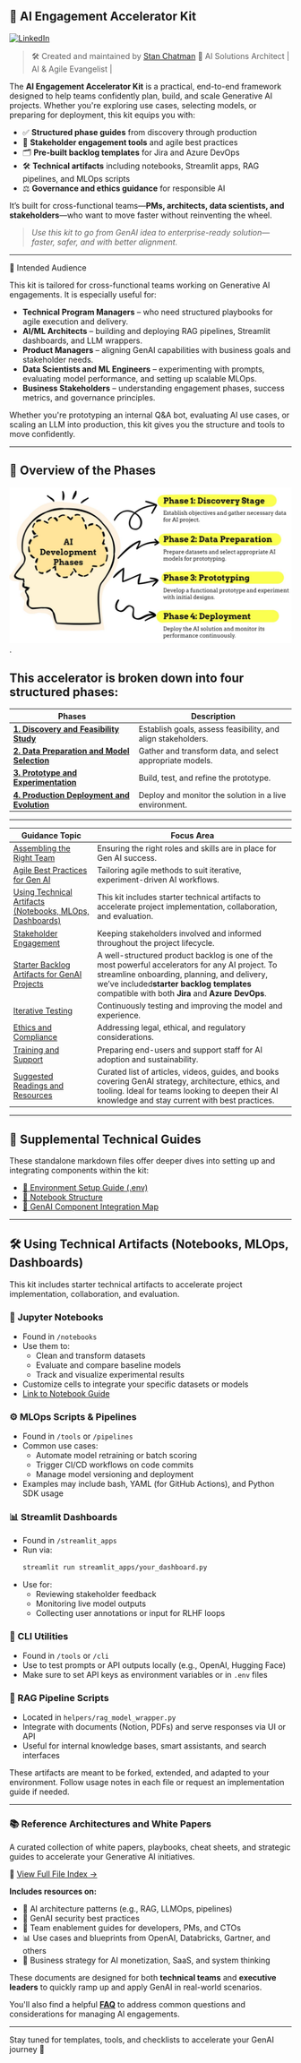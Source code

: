## 🧠 AI Engagement Accelerator Kit

[![LinkedIn](https://img.shields.io/badge/LinkedIn-Stan%20Chatman-blue?logo=linkedin)](https://www.linkedin.com/in/stanchatman)

> 🛠️ Created and maintained by [Stan Chatman](https://www.linkedin.com/in/stanchatman)
> 💼 AI Solutions Architect | AI & Agile Evangelist |

The **AI Engagement Accelerator Kit** is a practical, end-to-end framework designed to help teams confidently plan, build, and scale Generative AI projects. Whether you're exploring use cases, selecting models, or preparing for deployment, this kit equips you with:

- ✅ **Structured phase guides** from discovery through production
- 🤝 **Stakeholder engagement tools** and agile best practices
- 🗂️ **Pre-built backlog templates** for Jira and Azure DevOps
- 🛠️ **Technical artifacts** including notebooks, Streamlit apps, RAG pipelines, and MLOps scripts
- ⚖️ **Governance and ethics guidance** for responsible AI

It’s built for cross-functional teams—**PMs, architects, data scientists, and stakeholders**—who want to move faster without reinventing the wheel.

> _Use this kit to go from GenAI idea to enterprise-ready solution—faster, safer, and with better alignment._

---

🎯 Intended Audience

This kit is tailored for cross-functional teams working on Generative AI engagements. It is especially useful for:

- **Technical Program Managers** – who need structured playbooks for agile execution and delivery.
- **AI/ML Architects** – building and deploying RAG pipelines, Streamlit dashboards, and LLM wrappers.
- **Product Managers** – aligning GenAI capabilities with business goals and stakeholder needs.
- **Data Scientists and ML Engineers** – experimenting with prompts, evaluating model performance, and setting up scalable MLOps.
- **Business Stakeholders** – understanding engagement phases, success metrics, and governance principles.

Whether you're prototyping an internal Q&A bot, evaluating AI use cases, or scaling an LLM into production, this kit gives you the structure and tools to move confidently.

---

## 🧭 Overview of the Phases

![ Alt Text](/images/allphases-deepthought1.jpg).

## This accelerator is broken down into four structured phases:


| **Phases**                                               | **Description**                                              |
| ---------------------------------------------------------- | -------------------------------------------------------------- |
| [**1. Discovery and Feasibility Study**](Phase1.md)      | Establish goals, assess feasibility, and align stakeholders. |
| [**2. Data Preparation and Model Selection**](Phase2.md) | Gather and transform data, and select appropriate models.    |
| [**3. Prototype and Experimentation**](Phase3.md)        | Build, test, and refine the prototype.                       |
| [**4. Production Deployment and Evolution**](Phase4.md)  | Deploy and monitor the solution in a live environment.       |

---


| **Guidance Topic**                                                                     | **Focus Area**                                                                                                                                                                                                                                    |
| ---------------------------------------------------------------------------------------- | --------------------------------------------------------------------------------------------------------------------------------------------------------------------------------------------------------------------------------------------------- |
| [Assembling the Right Team](AssemblingRightTeam.md)                                    | Ensuring the right roles and skills are in place for Gen AI success.                                                                                                                                                                              |
| [Agile Best Practices for Gen AI](AgileBestPracticesGenAIEngagements.md)               | Tailoring agile methods to suit iterative, experiment-driven AI workflows.                                                                                                                                                                        |
| [Using Technical Artifacts (Notebooks, MLOps, Dashboards)](TechnicalArtifactsGuide.md) | This kit includes starter technical artifacts to accelerate project implementation, collaboration, and evaluation.                                                                                                                                |
| [Stakeholder Engagement](StakeholderEngagement.md)                                     | Keeping stakeholders involved and informed throughout the project lifecycle.                                                                                                                                                                      |
| [Starter Backlog Artifacts for GenAI Projects](ProductBacklogGuide.md)                 | A well-structured product backlog is one of the most powerful accelerators for any AI project. To streamline onboarding, planning, and delivery, we’ve included**starter backlog templates** compatible with both **Jira** and **Azure DevOps**. |
| [Iterative Testing](IterativeTesting.md)                                               | Continuously testing and improving the model and experience.                                                                                                                                                                                      |
| [Ethics and Compliance](EthicsAndCompliance.md)                                        | Addressing legal, ethical, and regulatory considerations.                                                                                                                                                                                         |
| [Training and Support](TrainingAndSupport.md)                                          | Preparing end-users and support staff for AI adoption and sustainability.                                                                                                                                                                         |
| [Suggested Readings and Resources](AI_Suggested_Resources.md)                          | Curated list of articles, videos, guides, and books covering GenAI strategy, architecture, ethics, and tooling. Ideal for teams looking to deepen their AI knowledge and stay current with best practices.                                        |

---

## 📂 Supplemental Technical Guides

These standalone markdown files offer deeper dives into setting up and integrating components within the kit:

- [🔐 Environment Setup Guide (.env)](setup-env-guide.md)
- [🧪 Notebook Structure](/notebooks/notebook-index.md)
- [🔗 GenAI Component Integration Map](genai-component-integration-map.md)

---

## 🛠️ Using Technical Artifacts (Notebooks, MLOps, Dashboards)

This kit includes starter technical artifacts to accelerate project implementation, collaboration, and evaluation.

### 📓 Jupyter Notebooks

- Found in `/notebooks`
- Use them to:
  - Clean and transform datasets
  - Evaluate and compare baseline models
  - Track and visualize experimental results
- Customize cells to integrate your specific datasets or models
- [Link to Notebook Guide](notebooks/notebook-index.md)

### ⚙️ MLOps Scripts & Pipelines

- Found in `/tools` or `/pipelines`
- Common use cases:
  - Automate model retraining or batch scoring
  - Trigger CI/CD workflows on code commits
  - Manage model versioning and deployment
- Examples may include bash, YAML (for GitHub Actions), and Python SDK usage

### 📊 Streamlit Dashboards

- Found in `/streamlit_apps`
- Run via:
  ```bash
  streamlit run streamlit_apps/your_dashboard.py
  ```
- Use for:
  - Reviewing stakeholder feedback
  - Monitoring live model outputs
  - Collecting user annotations or input for RLHF loops

### 🤖 CLI Utilities

- Found in `/tools` or `/cli`
- Use to test prompts or API outputs locally (e.g., OpenAI, Hugging Face)
- Make sure to set API keys as environment variables or in `.env` files

### 🧠 RAG Pipeline Scripts

- Located in `helpers/rag_model_wrapper.py`
- Integrate with documents (Notion, PDFs) and serve responses via UI or API
- Useful for internal knowledge bases, smart assistants, and search interfaces

These artifacts are meant to be forked, extended, and adapted to your environment. Follow usage notes in each file or request an implementation guide if needed.

---

### 📚 Reference Architectures and White Papers

A curated collection of white papers, playbooks, cheat sheets, and strategic guides to accelerate your Generative AI initiatives.

📎 [View Full File Index →](./Reference%20Architectures%20and%20White%20Papers/AI_Reference_Architecture_File_Index.md)

**Includes resources on:**

- 🧠 AI architecture patterns (e.g., RAG, LLMOps, pipelines)
- 🔐 GenAI security best practices
- 👥 Team enablement guides for developers, PMs, and CTOs
- 📊 Use cases and blueprints from OpenAI, Databricks, Gartner, and others
- 💼 Business strategy for AI monetization, SaaS, and system thinking

These documents are designed for both **technical teams** and **executive leaders** to quickly ramp up and apply GenAI in real-world scenarios.

You'll also find a helpful [**FAQ**](FAQ.md) to address common questions and considerations for managing AI engagements.

---

Stay tuned for templates, tools, and checklists to accelerate your GenAI journey 🚀
